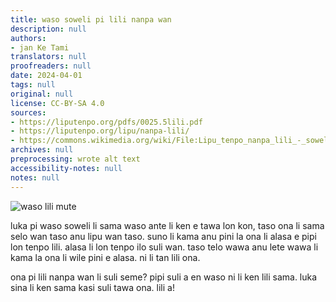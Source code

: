 ```yaml
---
title: waso soweli pi lili nanpa wan
description: null
authors:
- jan Ke Tami
translators: null
proofreaders: null
date: 2024-04-01
tags: null
original: null
license: CC-BY-SA 4.0
sources:
- https://liputenpo.org/pdfs/0025.5lili.pdf
- https://liputenpo.org/lipu/nanpa-lili/
- https://commons.wikimedia.org/wiki/File:Lipu_tenpo_nanpa_lili_-_soweli_lili_(waso_taso).png
archives: null
preprocessing: wrote alt text
accessibility-notes: null
notes: null
---
```


![waso lili mute](https://upload.wikimedia.org/wikipedia/commons/4/4d/Lipu_tenpo_nanpa_lili_-_soweli_lili_%28waso_taso%29.png)

luka pi waso soweli li sama waso ante li ken e tawa lon kon, taso ona li sama selo wan taso anu lipu wan taso. suno li kama anu pini la ona li alasa e pipi lon tenpo lili. alasa li lon tenpo ilo suli wan. taso telo wawa anu lete wawa li kama la ona li wile pini e alasa. ni li tan lili ona.

ona pi lili nanpa wan li suli seme? pipi suli a en waso ni li ken lili sama. luka sina li ken sama kasi suli tawa ona. lili a!